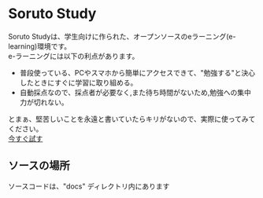 # Soruto Study
Soruto Studyは、学生向けに作られた、オープンソースのeラーニング(e-learning)環境です。  
e-ラーニングには以下の利点があります。

* 普段使っている、PCやスマホから簡単にアクセスできて、"勉強する"と決心したときにすぐに学習に取り組める。
* 自動採点なので、採点者が必要なく,また待ち時間がないため,勉強への集中力が切れない。

とまぁ、堅苦しいことを永遠と書いていたらキリがないので、実際に使ってみてください。  
[今すぐ試す](https://sorutoproject.github.io/Soruto-Study)

## ソースの場所
ソースコードは、"docs" ディレクトリ内にあります

